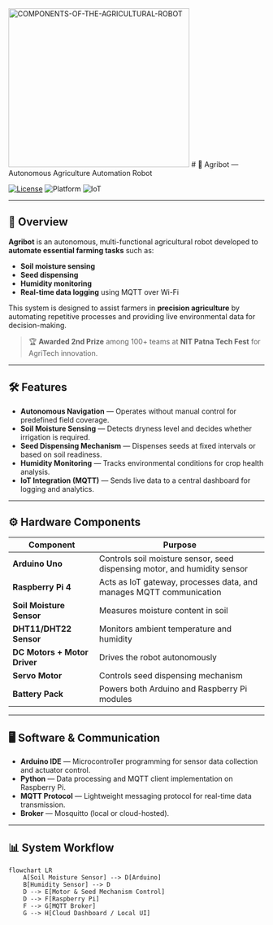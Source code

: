 <img width="356" height="312" alt="COMPONENTS-OF-THE-AGRICULTURAL-ROBOT" src="https://github.com/user-attachments/assets/6aecd877-5c9c-4c72-ace9-86d8f522f2cb" />
# 🤖 Agribot — Autonomous Agriculture Automation Robot

[![License](https://img.shields.io/badge/License-MIT-blue.svg)](LICENSE)
![Platform](https://img.shields.io/badge/platform-Arduino%20%7C%20Raspberry%20Pi-green)
![IoT](https://img.shields.io/badge/IoT-MQTT-orange)

---

## 📌 Overview
**Agribot** is an autonomous, multi-functional agricultural robot developed to **automate essential farming tasks** such as:
- **Soil moisture sensing**
- **Seed dispensing**
- **Humidity monitoring**
- **Real-time data logging** using MQTT over Wi-Fi

This system is designed to assist farmers in **precision agriculture** by automating repetitive processes and providing live environmental data for decision-making.

> 🏆 **Awarded 2nd Prize** among 100+ teams at **NIT Patna Tech Fest** for AgriTech innovation.

---

## 🛠 Features
- **Autonomous Navigation** — Operates without manual control for predefined field coverage.
- **Soil Moisture Sensing** — Detects dryness level and decides whether irrigation is required.
- **Seed Dispensing Mechanism** — Dispenses seeds at fixed intervals or based on soil readiness.
- **Humidity Monitoring** — Tracks environmental conditions for crop health analysis.
- **IoT Integration (MQTT)** — Sends live data to a central dashboard for logging and analytics.

---

## ⚙️ Hardware Components
| Component                  | Purpose |
|---------------------------|---------|
| **Arduino Uno**           | Controls soil moisture sensor, seed dispensing motor, and humidity sensor |
| **Raspberry Pi 4**        | Acts as IoT gateway, processes data, and manages MQTT communication |
| **Soil Moisture Sensor**  | Measures moisture content in soil |
| **DHT11/DHT22 Sensor**    | Monitors ambient temperature and humidity |
| **DC Motors + Motor Driver** | Drives the robot autonomously |
| **Servo Motor**           | Controls seed dispensing mechanism |
| **Battery Pack**          | Powers both Arduino and Raspberry Pi modules |

---

## 🖥 Software & Communication
- **Arduino IDE** — Microcontroller programming for sensor data collection and actuator control.
- **Python** — Data processing and MQTT client implementation on Raspberry Pi.
- **MQTT Protocol** — Lightweight messaging protocol for real-time data transmission.
- **Broker** — Mosquitto (local or cloud-hosted).

---

## 📊 System Workflow
```mermaid
flowchart LR
    A[Soil Moisture Sensor] --> D[Arduino]
    B[Humidity Sensor] --> D
    D --> E[Motor & Seed Mechanism Control]
    D --> F[Raspberry Pi]
    F --> G[MQTT Broker]
    G --> H[Cloud Dashboard / Local UI]

